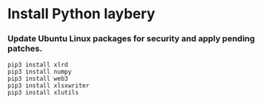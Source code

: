 # Install Python laybery


### Update Ubuntu Linux packages for security and apply pending patches.  

	pip3 install xlrd
	pip3 install numpy
	pip3 install web3
	pip3 install xlsxwriter
	pip3 install xlutils


